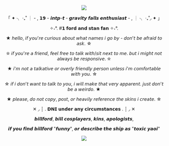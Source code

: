   <p align="center"><img src="https://github.com/user-attachments/assets/3de72bfc-15a3-49e3-a62a-3a3aac38456d"

  <p align="center">
    
  <p align="center"> 「 ✦ ╮ ‧₊˚ ┊ - , 𝟭𝟵 - 𝙞𝙣𝙩𝙥-𝙩 - 𝙜𝙧𝙖𝙫𝙞𝙩𝙮 𝙛𝙖𝙡𝙡𝙨 𝙚𝙣𝙩𝙝𝙪𝙨𝙞𝙖𝙨𝙩 - , ┊ ╮ ‧₊˚◞ ✦ 」
  <p align="center"> ✧˖°. #𝟭 𝗳𝗼𝗿𝗱 𝗮𝗻𝗱 𝘀𝘁𝗮𝗻 𝗳𝗮𝗻 ✧˖°.
  <p align="center"> ★ 𝘩𝘦𝘭𝘭𝘰, 𝘪𝘧 𝘺𝘰𝘶'𝘳𝘦 𝘤𝘶𝘳𝘪𝘰𝘶𝘴 𝘢𝘣𝘰𝘶𝘵 𝘸𝘩𝘢𝘵 𝘯𝘢𝘮𝘦𝘴 𝘪 𝘨𝘰 𝘣𝘺 - 𝘥𝘰𝘯'𝘵 𝘣𝘦 𝘢𝘧𝘳𝘢𝘪𝘥 𝘵𝘰 𝘢𝘴𝘬.  ☆
  <p align="center"> ✮ 𝘪𝘧 𝘺𝘰𝘶'𝘳𝘦 𝘢 𝘧𝘳𝘪𝘦𝘯𝘥, 𝘧𝘦𝘦𝘭 𝘧𝘳𝘦𝘦 𝘵𝘰 𝘵𝘢𝘭𝘬 𝘸𝘪𝘵𝘩/𝘴𝘪𝘵 𝘯𝘦𝘹𝘵 𝘵𝘰 𝘮𝘦. 𝘣𝘶𝘵 𝘪 𝘮𝘪𝘨𝘩𝘵 𝘯𝘰𝘵 𝘢𝘭𝘸𝘢𝘺𝘴 𝘣𝘦 𝘳𝘦𝘴𝘱𝘰𝘯𝘴𝘪𝘷𝘦. ✮
  <p align="center"> ★ 𝘪'𝘮 𝘯𝘰𝘵 𝘢 𝘵𝘢𝘭𝘬𝘢𝘵𝘪𝘷𝘦 𝘰𝘳 𝘰𝘷𝘦𝘳𝘭𝘺 𝘧𝘳𝘪𝘦𝘯𝘥𝘭𝘺 𝘱𝘦𝘳𝘴𝘰𝘯 𝘶𝘯𝘭𝘦𝘴𝘴 𝘪'𝘮 𝘤𝘰𝘮𝘧𝘰𝘳𝘵𝘢𝘣𝘭𝘦 𝘸𝘪𝘵𝘩 𝘺𝘰𝘶. ☆
  <p align="center"> ☆ 𝘪𝘧 𝘪 𝘥𝘰𝘯'𝘵 𝘸𝘢𝘯𝘵 𝘵𝘰 𝘵𝘢𝘭𝘬 𝘵𝘰 𝘺𝘰𝘶, 𝘪 𝘸𝘪𝘭𝘭 𝘮𝘢𝘬𝘦 𝘵𝘩𝘢𝘵 𝘷𝘦𝘳𝘺 𝘢𝘱𝘱𝘢𝘳𝘦𝘯𝘵. 𝘫𝘶𝘴𝘵 𝘥𝘰𝘯'𝘵 𝘣𝘦 𝘢 𝘸𝘦𝘪𝘳𝘥𝘰. ★
  <p align="center"> ★ 𝘱𝘭𝘦𝘢𝘴𝘦, 𝘥𝘰 𝘯𝘰𝘵 𝘤𝘰𝘱𝘺, 𝘱𝘰𝘴𝘵, 𝘰𝘳 𝘩𝘦𝘢𝘷𝘪𝘭𝘺 𝘳𝘦𝘧𝘦𝘳𝘦𝘯𝘤𝘦 𝘵𝘩𝘦 𝘴𝘬𝘪𝘯𝘴 𝘪 𝘤𝘳𝘦𝘢𝘵𝘦. ☆
  <p align="center"> ✕ ◞ ┆ . 𝗗𝗡𝗜 𝘂𝗻𝗱𝗲𝗿 𝗮𝗻𝘆 𝗰𝗶𝗿𝗰𝘂𝗺𝘀𝘁𝗮𝗻𝗰𝗲𝘀 . ┆ ◞ ✕
  <p align="center"> 𝙗𝙞𝙡𝙡𝙛𝙤𝙧𝙙, 𝙗𝙞𝙡𝙡 𝙘𝙤𝙨𝙥𝙡𝙖𝙮𝙚𝙧𝙨, 𝙠𝙞𝙣𝙨, 𝙖𝙥𝙤𝙡𝙤𝙜𝙞𝙨𝙩𝙨, 
  <p align="center"> 𝙞𝙛 𝙮𝙤𝙪 𝙛𝙞𝙣𝙙 𝙗𝙞𝙡𝙡𝙛𝙤𝙧𝙙 "𝙛𝙪𝙣𝙣𝙮", 𝙤𝙧 𝙙𝙚𝙨𝙘𝙧𝙞𝙗𝙚 𝙩𝙝𝙚 𝙨𝙝𝙞𝙥 𝙖𝙨 "𝙩𝙤𝙭𝙞𝙘 𝙮𝙖𝙤𝙞"


 <p align="center"><img src="https://github.com/user-attachments/assets/95942ad8-8b7f-4113-9d71-d8789f111f06"

    
